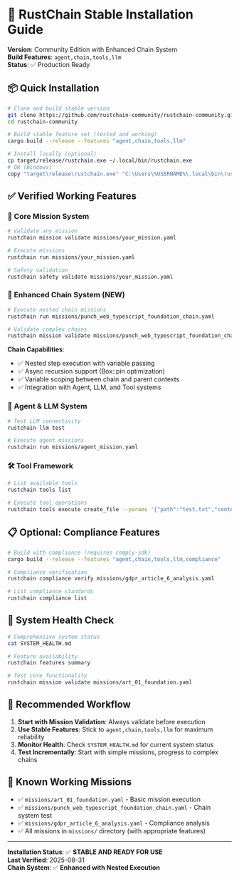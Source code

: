 # 🚀 RustChain Stable Installation Guide

**Version**: Community Edition with Enhanced Chain System  
**Build Features**: `agent,chain,tools,llm`  
**Status**: ✅ Production Ready

## 📦 Quick Installation

```bash
# Clone and build stable version
git clone https://github.com/rustchain-community/rustchain-community.git
cd rustchain-community

# Build stable feature set (tested and working)
cargo build --release --features "agent,chain,tools,llm"

# Install locally (optional)
cp target/release/rustchain.exe ~/.local/bin/rustchain.exe
# OR (Windows)
copy "target\release\rustchain.exe" "C:\Users\%USERNAME%\.local\bin\rustchain.exe"
```

## ✅ Verified Working Features

### 🎯 Core Mission System
```bash
# Validate any mission
rustchain mission validate missions/your_mission.yaml

# Execute missions  
rustchain run missions/your_mission.yaml

# Safety validation
rustchain safety validate missions/your_mission.yaml
```

### 🔗 Enhanced Chain System (NEW)
```bash
# Execute nested chain missions
rustchain run missions/punch_web_typescript_foundation_chain.yaml

# Validate complex chains
rustchain mission validate missions/punch_web_typescript_foundation_chain.yaml
```

**Chain Capabilities**:
- ✅ Nested step execution with variable passing
- ✅ Async recursion support (Box::pin optimization)  
- ✅ Variable scoping between chain and parent contexts
- ✅ Integration with Agent, LLM, and Tool systems

### 🤖 Agent & LLM System
```bash
# Test LLM connectivity
rustchain llm test

# Execute agent missions  
rustchain run missions/agent_mission.yaml
```

### 🛠️ Tool Framework
```bash
# List available tools
rustchain tools list

# Execute tool operations
rustchain tools execute create_file --params '{"path":"test.txt","content":"Hello"}'
```

## 📋 Optional: Compliance Features

```bash
# Build with compliance (requires comply-sdk)
cargo build --release --features "agent,chain,tools,llm,compliance"

# Compliance verification
rustchain compliance verify missions/gdpr_article_6_analysis.yaml

# List compliance standards
rustchain compliance list
```

## 🏥 System Health Check

```bash
# Comprehensive system status
cat SYSTEM_HEALTH.md

# Feature availability
rustchain features summary

# Test core functionality
rustchain mission validate missions/art_01_foundation.yaml
```

## 🎯 Recommended Workflow

1. **Start with Mission Validation**: Always validate before execution
2. **Use Stable Features**: Stick to `agent,chain,tools,llm` for maximum reliability
3. **Monitor Health**: Check `SYSTEM_HEALTH.md` for current system status
4. **Test Incrementally**: Start with simple missions, progress to complex chains

## 🔧 Known Working Missions

- ✅ `missions/art_01_foundation.yaml` - Basic mission execution
- ✅ `missions/punch_web_typescript_foundation_chain.yaml` - Chain system test
- ✅ `missions/gdpr_article_6_analysis.yaml` - Compliance analysis
- ✅ All missions in `missions/` directory (with appropriate features)

---

**Installation Status**: ✅ **STABLE AND READY FOR USE**  
**Last Verified**: 2025-08-31  
**Chain System**: ✅ **Enhanced with Nested Execution**